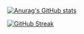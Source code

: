 [![Anurag's GitHub stats](https://github-readme-stats.vercel.app/api?username=Subrahmanyajoshi)](https://github.com/anuraghazra/github-readme-stats)

[![GitHub Streak](https://github-readme-streak-stats.herokuapp.com/?user=Subrahmanyajoshi&theme=dark)](https://git.io/streak-stats)

